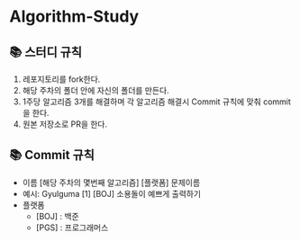 # Algorithm-Study

## 📚 스터디 규칙


1. 레포지토리를 fork한다.
2. 해당 주차의 폴더 안에 자신의 폴더를 만든다.
3. 1주당 알고리즘 3개를 해결하며 각 알고리즘 해결시 Commit 규칙에 맞춰 commit을 한다.
4. 원본 저장소로 PR을 한다.

## 📚 Commit 규칙


- 이름 [해당 주차의 몇번째 알고리즘] [플랫폼] 문제이름
- 예시: Gyulguma [1] [BOJ] 소용돌이 예쁘게 출력하기
- 플랫폼
    - [BOJ] : 백준
    - [PGS] : 프로그래머스
